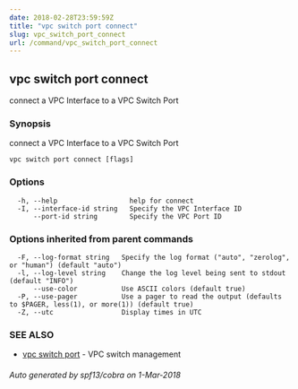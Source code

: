 ```yaml
---
date: 2018-02-28T23:59:59Z
title: "vpc switch port connect"
slug: vpc_switch_port_connect
url: /command/vpc_switch_port_connect
---
```

## vpc switch port connect

connect a VPC Interface to a VPC Switch Port

### Synopsis


connect a VPC Interface to a VPC Switch Port

```
vpc switch port connect [flags]
```

### Options

```
  -h, --help                  help for connect
  -I, --interface-id string   Specify the VPC Interface ID
      --port-id string        Specify the VPC Port ID
```

### Options inherited from parent commands

```
  -F, --log-format string   Specify the log format ("auto", "zerolog", or "human") (default "auto")
  -l, --log-level string    Change the log level being sent to stdout (default "INFO")
      --use-color           Use ASCII colors (default true)
  -P, --use-pager           Use a pager to read the output (defaults to $PAGER, less(1), or more(1)) (default true)
  -Z, --utc                 Display times in UTC
```

### SEE ALSO
* [vpc switch port](/command/vpc_switch_port)	 - VPC switch management

###### Auto generated by spf13/cobra on 1-Mar-2018
